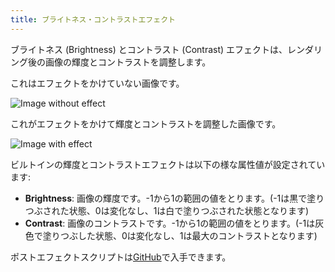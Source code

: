 ```yaml
---
title: ブライトネス・コントラストエフェクト
---
```


ブライトネス (Brightness) とコントラスト (Contrast) エフェクトは、レンダリング後の画像の輝度とコントラストを調整します。

これはエフェクトをかけていない画像です。

![Image without effect](/img/user-manual/graphics/posteffects/without-effects.png)

これがエフェクトをかけて輝度とコントラストを調整した画像です。

![Image with effect](/img/user-manual/graphics/posteffects/with-brightness-contrast.png)

ビルトインの輝度とコントラストエフェクトは以下の様な属性値が設定されています:

* **Brightness**: 画像の輝度です。-1から1の範囲の値をとります。(-1は黒で塗りつぶされた状態、0は変化なし、1は白で塗りつぶされた状態となります)
* **Contrast**: 画像のコントラストです。-1から1の範囲の値をとります。(-1は灰色で塗りつぶした状態、0は変化なし、1は最大のコントラストとなります)

ポストエフェクトスクリプトは[GitHub][3]で入手できます。

[3]: https://github.com/playcanvas/engine/blob/main/scripts/posteffects/posteffect-brightnesscontrast.js
